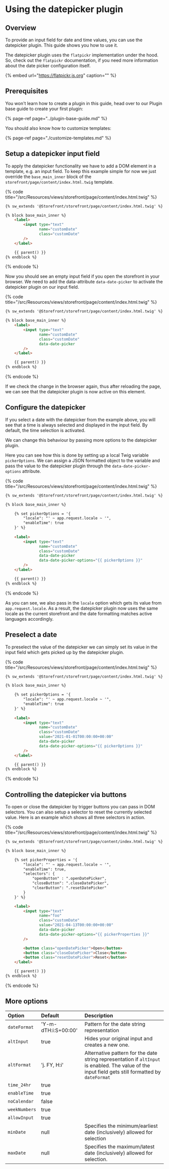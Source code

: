 # Using the datepicker plugin

## Overview

To provide an input field for date and time values, you can use the datepicker plugin. This guide shows you how to use it.

The datepicker plugin uses the `flatpickr` implementation under the hood. So, check out the `flatpickr` documentation,
if you need more information about the date picker configuration itself.

<!-- markdown-link-check-disable-next-line -->
{% embed url="https://flatpickr.js.org" caption="" %}

## Prerequisites

You won't learn how to create a plugin in this guide, head over to our Plugin base guide to create
your first plugin:

{% page-ref page="../plugin-base-guide.md" %}

You should also know how to customize templates:

{% page-ref page="./customize-templates.md" %}

## Setup a datepicker input field

To apply the datepicker functionality we have to add a DOM element in a template, e.g. an input field.
To keep this example simple for now we just override the `base_main_inner` block of the `storefront/page/content/index.html.twig` template.

{% code title="<plugin root>/src/Resources/views/storefront/page/content/index.html.twig" %}
```html
{% sw_extends '@Storefront/storefront/page/content/index.html.twig' %}

{% block base_main_inner %}
    <label>
        <input type="text"
               name="customDate"
               class="customDate"
        />
    </label>

    {{ parent() }}
{% endblock %}
```
{% endcode %}

Now you should see an empty input field if you open the storefront in your browser.
We need to add the data-attribute `data-date-picker` to activate the datepicker plugin on our input field.

{% code title="<plugin root>/src/Resources/views/storefront/page/content/index.html.twig" %}
```html
{% sw_extends '@Storefront/storefront/page/content/index.html.twig' %}

{% block base_main_inner %}
    <label>
        <input type="text"
               name="customDate"
               class="customDate"
               data-date-picker
        />
    </label>

    {{ parent() }}
{% endblock %}
```
{% endcode %}

If we check the change in the browser again, thus after reloading the page, we can see that the datepicker plugin is now active on this element.

## Configure the datepicker

If you select a date with the datepicker from the example above, you will see that a time is always selected and displayed in the input field. By default, the time selection is activated.

We can change this behaviour by passing more options to the datepicker plugin.

Here you can see how this is done by setting up a local Twig variable `pickerOptions`. We can assign a JSON formatted object to the variable and pass the value to the datepicker plugin through the `data-date-picker-options` attribute.

{% code title="<plugin root>/src/Resources/views/storefront/page/content/index.html.twig" %}
```html
{% sw_extends '@Storefront/storefront/page/content/index.html.twig' %}

{% block base_main_inner %}

    {% set pickerOptions = '{
        "locale": "' ~ app.request.locale ~ '",
        "enableTime": true
    }' %}
    
    <label>
        <input type="text"
               name="customDate"
               class="customDate"
               data-date-picker
               data-date-picker-options="{{ pickerOptions }}"
        />
    </label>

    {{ parent() }}
{% endblock %}
```
{% endcode %}

As you can see, we also pass in the `locale` option which gets its value from `app.request.locale`. As a result,
the datepicker plugin now uses the same locale as the current storefront and the date formatting matches active
languages accordingly.

## Preselect a date

To preselect the value of the datepicker we can simply set its value in the input field which gets picked up by the datepicker plugin.

{% code title="<plugin root>/src/Resources/views/storefront/page/content/index.html.twig" %}
```html
{% sw_extends '@Storefront/storefront/page/content/index.html.twig' %}

{% block base_main_inner %}

    {% set pickerOptions = '{
        "locale": "' ~ app.request.locale ~ '",
        "enableTime": true
    }' %}
    
    <label>
        <input type="text"
               name="customDate"
               class="customDate"
               value="2021-01-01T00:00:00+00:00"
               data-date-picker
               data-date-picker-options="{{ pickerOptions }}"
        />
    </label>

    {{ parent() }}
{% endblock %}
```
{% endcode %}

## Controlling the datepicker via buttons

To open or close the datepicker by trigger buttons you can pass in DOM selectors. You can also setup a selector to reset the currently selected value.
Here is an example which shows all three selectors in action.

{% code title="<plugin root>/src/Resources/views/storefront/page/content/index.html.twig" %}
```html
{% sw_extends '@Storefront/storefront/page/content/index.html.twig' %}

{% block base_main_inner %}

    {% set pickerProperties = '{
        "locale": "' ~ app.request.locale ~ '",
        "enableTime": true,
        "selectors": {
            "openButton" : ".openDatePicker",
            "closeButton": ".closeDatePicker",
            "clearButton": ".resetDatePicker"
        }
    }' %}

    <label>
        <input type="text"
               name="foo"
               class="customDate"
               value="2021-04-13T00:00:00+00:00"
               data-date-picker
               data-date-picker-options="{{ pickerProperties }}"
        />

        <button class="openDatePicker">Open</button>
        <button class="closeDatePicker">Close</button>
        <button class="resetDatePicker">Reset</button>
    </label>

    {{ parent() }}
{% endblock %}
```
{% endcode %}

## More options

| Option | Default | Description |
| :--- | :--- | :--- |
| `dateFormat` | 'Y-m-dTH:i:S+00:00' | Pattern for the date string representation
| `altInput` | true | Hides your original input and creates a new one.
| `altFormat` | 'j. FY, H:i' | Alternative pattern for the date string representation if `altInput` is enabled. The value of the input field gets still formatted by `dateFormat`
| `time_24hr` | true | 
| `enableTime` | true |
| `noCalendar` |false |
| `weekNumbers` | true |
| `allowInput` | true |
| `minDate` | null | Specifies the minimum/earliest date (inclusively) allowed for selection
| `maxDate` | null | Specifies the maximum/latest date (inclusively) allowed for selection.

